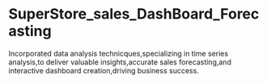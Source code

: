 # SuperStore_sales_DashBoard_Forecasting
Incorporated data analysis technicques,specializing in time series analysis,to deliver valuable insights,accurate sales forecasting,and interactive dashboard creation,driving business success.
